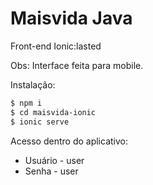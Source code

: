 # Maisvida Java

Front-end Ionic:lasted

Obs: Interface feita para mobile.

Instalação:
```sh
$ npm i
$ cd maisvida-ionic
$ ionic serve
```

Acesso dentro do aplicativo:
  - Usuário - user
  - Senha - user
